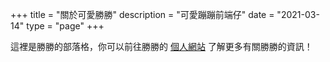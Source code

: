 +++
title = "關於可愛勝勝"
description = "可愛蹦蹦前端仔"
date = "2021-03-14" 
type = "page"
+++

這裡是勝勝的部落格，你可以前往勝勝的 [個人網站](https://gnehs.net/) 了解更多有關勝勝的資訊！